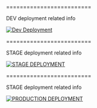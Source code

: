=========================

DEV deployment related info

[![Dev Deployment](https://github.com/AlameenAzad/amt-viol/actions/workflows/dev.yml/badge.svg)](https://github.com/AlameenAzad/amt-viol/actions/workflows/dev.yml)

=========================

STAGE deployment related info

[![STAGE DEPLOYMENT](https://github.com/AlameenAzad/amt-viol/actions/workflows/stage.yml/badge.svg)](https://github.com/AlameenAzad/amt-viol/actions/workflows/stage.yml)

=========================

STAGE deployment related info

[![PRODUCTION DEPLOYMENT](https://github.com/AlameenAzad/amt-viol/actions/workflows/prod.yml/badge.svg)](https://github.com/AlameenAzad/amt-viol/actions/workflows/prod.yml)



